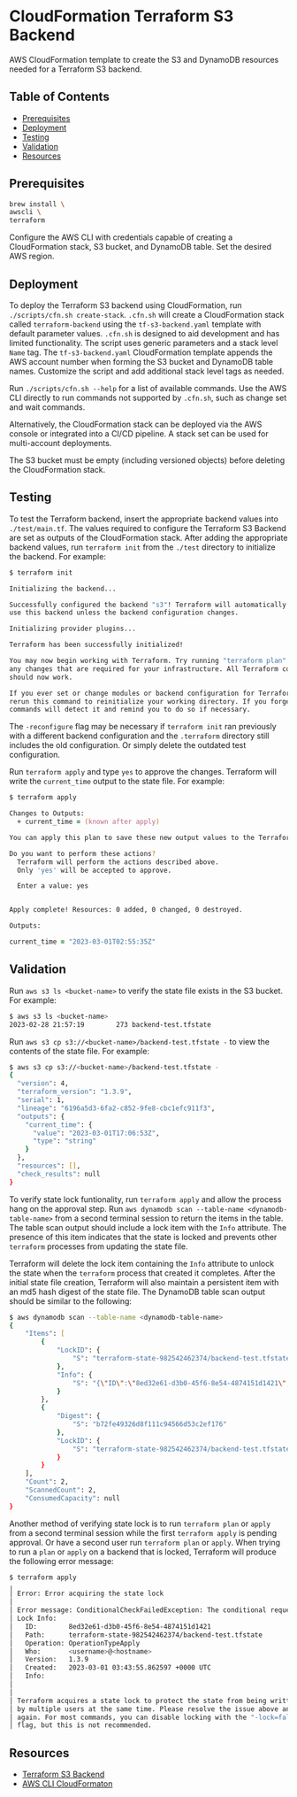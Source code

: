 # CloudFormation Terraform S3 Backend
AWS CloudFormation template to create the S3 and DynamoDB resources needed for a Terraform S3 backend.

## Table of Contents
- [Prerequisites](#prerequisites)
- [Deployment](#deployment)
- [Testing](#testing)
- [Validation](#validation)
- [Resources](#resources)

## Prerequisites
```zsh
brew install \
awscli \
terraform
```
Configure the AWS CLI with credentials capable of creating a CloudFormation stack, S3 bucket, and DynamoDB table. Set the desired AWS region.

## Deployment
To deploy the Terraform S3 backend using CloudFormation, run `./scripts/cfn.sh create-stack`. `.cfn.sh` will create a CloudFormation stack called `terraform-backend` using the `tf-s3-backend.yaml` template with default parameter values. `.cfn.sh` is designed to aid development and has limited functionality. The script uses generic parameters and a stack level `Name` tag. The `tf-s3-backend.yaml` CloudFormation template appends the AWS account number when forming the S3 bucket and DynamoDB table names. Customize the script and add additional stack level tags as needed.

Run `./scripts/cfn.sh --help` for a list of available commands. Use the AWS CLI directly to run commands not supported by `.cfn.sh`, such as change set and wait commands.

Alternatively, the CloudFormation stack can be deployed via the AWS console or integrated into a CI/CD pipeline. A stack set can be used for multi-account deployments.

The S3 bucket must be empty (including versioned objects) before deleting the CloudFormation stack.

## Testing
To test the Terraform backend, insert the appropriate backend values into `./test/main.tf`. The values required to configure the Terraform S3 Backend are set as outputs of the CloudFormation stack. After adding the appropriate backend values, run `terraform init` from the `./test` directory to initialize the backend. For example:
```zsh
$ terraform init

Initializing the backend...

Successfully configured the backend "s3"! Terraform will automatically
use this backend unless the backend configuration changes.

Initializing provider plugins...

Terraform has been successfully initialized!

You may now begin working with Terraform. Try running "terraform plan" to see
any changes that are required for your infrastructure. All Terraform commands
should now work.

If you ever set or change modules or backend configuration for Terraform,
rerun this command to reinitialize your working directory. If you forget, other
commands will detect it and remind you to do so if necessary.
```
The `-reconfigure` flag may be necessary if `terraform init` ran previously with a different backend configuration and the `.terraform` directory still includes the old configuration. Or simply delete the outdated test configuration.

Run `terraform apply` and type `yes` to approve the changes. Terraform will write the `current_time` output to the state file. For example:
```zsh
$ terraform apply

Changes to Outputs:
  + current_time = (known after apply)

You can apply this plan to save these new output values to the Terraform state, without changing any real infrastructure.

Do you want to perform these actions?
  Terraform will perform the actions described above.
  Only 'yes' will be accepted to approve.

  Enter a value: yes


Apply complete! Resources: 0 added, 0 changed, 0 destroyed.

Outputs:

current_time = "2023-03-01T02:55:35Z"
```

## Validation
Run `aws s3 ls <bucket-name>` to verify the state file exists in the S3 bucket. For example:
```zsh
$ aws s3 ls <bucket-name>
2023-02-28 21:57:19        273 backend-test.tfstate
```
Run `aws s3 cp s3://<bucket-name>/backend-test.tfstate -` to view the contents of the state file. For example:
```zsh
$ aws s3 cp s3://<bucket-name>/backend-test.tfstate -
{
  "version": 4,
  "terraform_version": "1.3.9",
  "serial": 1,
  "lineage": "6196a5d3-6fa2-c852-9fe8-cbc1efc911f3",
  "outputs": {
    "current_time": {
      "value": "2023-03-01T17:06:53Z",
      "type": "string"
    }
  },
  "resources": [],
  "check_results": null
}
```
To verify state lock funtionality, run `terraform apply` and allow the process hang on the approval step. Run `aws dynamodb scan --table-name <dynamodb-table-name>` from a second terminal session to return the items in the table. The table scan output should include a lock item with the `Info` attribute. The presence of this item indicates that the state is locked and prevents other `terraform` processes from updating the state file.

Terraform will delete the lock item containing the `Info` attribute to unlock the state when the `terraform` process that created it completes. After the initial state file creation, Terraform will also maintain a persistent item with an md5 hash digest of the state file. The DynamoDB table scan output should be similar to the following:
```zsh
$ aws dynamodb scan --table-name <dynamodb-table-name>
{
    "Items": [
        {
            "LockID": {
                "S": "terraform-state-982542462374/backend-test.tfstate"
            },
            "Info": {
                "S": "{\"ID\":\"8ed32e61-d3b0-45f6-8e54-4874151d1421\",\"Operation\":\"OperationTypeApply\",\"Info\":\"\",\"Who\":\"<username>@<hostname>\",\"Version\":\"1.3.9\",\"Created\":\"2023-03-01T03:43:55.862597Z\",\"Path\":\"terraform-state-982542462374/backend-test.tfstate\"}"
            }
        },
        {
            "Digest": {
                "S": "b72fe49326d8f111c94566d53c2ef176"
            },
            "LockID": {
                "S": "terraform-state-982542462374/backend-test.tfstate-md5"
            }
        }
    ],
    "Count": 2,
    "ScannedCount": 2,
    "ConsumedCapacity": null
}
```
Another method of verifying state lock is to run `terraform plan` or `apply` from a second terminal session while the first `terraform apply` is pending approval. Or have a second user run `terraform plan` or `apply`. When trying to run a `plan` or `apply` on a backend that is locked, Terraform will produce the following error message:
```zsh
$ terraform apply
╷
│ Error: Error acquiring the state lock
│
│ Error message: ConditionalCheckFailedException: The conditional request failed
│ Lock Info:
│   ID:        8ed32e61-d3b0-45f6-8e54-4874151d1421
│   Path:      terraform-state-982542462374/backend-test.tfstate
│   Operation: OperationTypeApply
│   Who:       <username>@<hostname>
│   Version:   1.3.9
│   Created:   2023-03-01 03:43:55.862597 +0000 UTC
│   Info:  
│
│
│ Terraform acquires a state lock to protect the state from being written
│ by multiple users at the same time. Please resolve the issue above and try
│ again. For most commands, you can disable locking with the "-lock=false"
│ flag, but this is not recommended.
```

## Resources
- [Terraform S3 Backend](https://developer.hashicorp.com/terraform/language/settings/backends/s3)
- [AWS CLI CloudFormaton](https://docs.aws.amazon.com/cli/latest/reference/cloudformation/index.html)
